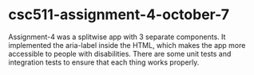 # csc511-assignment-4-october-7
Assignment-4 was a splitwise app with 3 separate components.
It implemented the aria-label inside the HTML, which makes the app more accessible to people with disabilities.
There are some unit tests and integration tests to ensure that each thing works properly.

